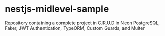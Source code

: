 # nestjs-midlevel-sample
Repository containing a complete project in C.R.U.D in Neon PostgreSQL, Faker, JWT Authentication, TypeORM, Custom Guards, and Multer 
